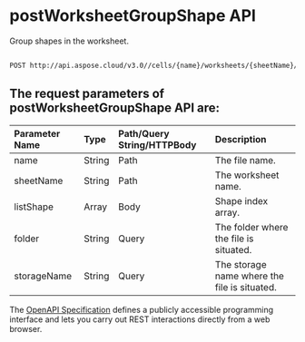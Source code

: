 # **postWorksheetGroupShape API**

Group shapes in the worksheet. 

```bash

POST http://api.aspose.cloud/v3.0//cells/{name}/worksheets/{sheetName}/shapes/group

```

## The request parameters of **postWorksheetGroupShape** API are: 

| Parameter Name | Type | Path/Query String/HTTPBody | Description | 
| :- | :- | :- |:- | 
|name|String|Path|The file name.|
|sheetName|String|Path|The worksheet name.|
|listShape|Array|Body|Shape index array.|
|folder|String|Query|The folder where the file is situated.|
|storageName|String|Query|The storage name where the file is situated.|


The [OpenAPI Specification](https://reference.aspose.cloud/cells/#/ShapesController/PostWorksheetGroupShape) defines a publicly accessible programming interface and lets you carry out REST interactions directly from a web browser.
